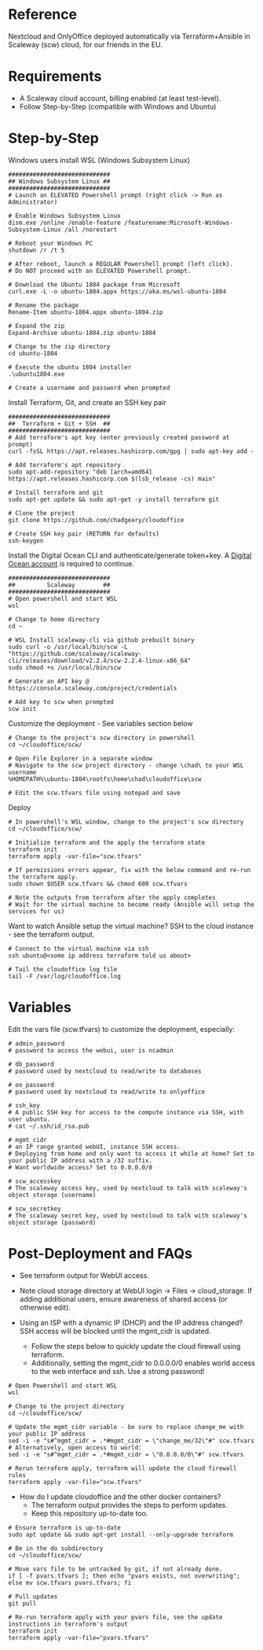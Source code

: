 # Reference
Nextcloud and OnlyOffice deployed automatically via Terraform+Ansible in Scaleway (scw) cloud, for our friends in the EU.

# Requirements
- A Scaleway cloud account, billing enabled (at least test-level).
- Follow Step-by-Step (compatible with Windows and Ubuntu)

# Step-by-Step
Windows users install WSL (Windows Subsystem Linux)
```
#############################
## Windows Subsystem Linux ##
#############################
# Launch an ELEVATED Powershell prompt (right click -> Run as Administrator)

# Enable Windows Subsystem Linux
dism.exe /online /enable-feature /featurename:Microsoft-Windows-Subsystem-Linux /all /norestart

# Reboot your Windows PC
shutdown /r /t 5

# After reboot, launch a REGULAR Powershell prompt (left click).
# Do NOT proceed with an ELEVATED Powershell prompt.

# Download the Ubuntu 1804 package from Microsoft
curl.exe -L -o ubuntu-1804.appx https://aka.ms/wsl-ubuntu-1804

# Rename the package
Rename-Item ubuntu-1804.appx ubuntu-1804.zip

# Expand the zip
Expand-Archive ubuntu-1804.zip ubuntu-1804

# Change to the zip directory
cd ubuntu-1804

# Execute the ubuntu 1804 installer
.\ubuntu1804.exe

# Create a username and password when prompted
```

Install Terraform, Git, and create an SSH key pair
```
#############################
##  Terraform + Git + SSH  ##
#############################
# Add terraform's apt key (enter previously created password at prompt)
curl -fsSL https://apt.releases.hashicorp.com/gpg | sudo apt-key add -

# Add terraform's apt repository
sudo apt-add-repository "deb [arch=amd64] https://apt.releases.hashicorp.com $(lsb_release -cs) main"

# Install terraform and git
sudo apt-get update && sudo apt-get -y install terraform git

# Clone the project
git clone https://github.com/chadgeary/cloudoffice

# Create SSH key pair (RETURN for defaults)
ssh-keygen
```

Install the Digital Ocean CLI and authenticate/generate token+key. A [Digital Ocean account](https://cloud.digitalocean.com/registrations/new) is required to continue.
```
#############################
##         Scaleway        ##
#############################
# Open powershell and start WSL
wsl

# Change to home directory
cd ~

# WSL Install scaleway-cli via github prebuilt binary
sudo curl -o /usr/local/bin/scw -L "https://github.com/scaleway/scaleway-cli/releases/download/v2.2.4/scw-2.2.4-linux-x86_64"
sudo chmod +x /usr/local/bin/scw

# Generate an API key @ https://console.scaleway.com/project/credentials

# Add key to scw when prompted
scw init
```

Customize the deployment - See variables section below
```
# Change to the project's scw directory in powershell
cd ~/cloudoffice/scw/

# Open File Explorer in a separate window
# Navigate to the scw project directory - change \chad\ to your WSL username
%HOMEPATH%\ubuntu-1804\rootfs\home\chad\cloudoffice\scw

# Edit the scw.tfvars file using notepad and save
```

Deploy
```
# In powershell's WSL window, change to the project's scw directory
cd ~/cloudoffice/scw/

# Initialize terraform and the apply the terraform state
terraform init
terraform apply -var-file="scw.tfvars"

# If permissions errors appear, fix with the below command and re-run the terraform apply.
sudo chown $USER scw.tfvars && chmod 600 scw.tfvars

# Note the outputs from terraform after the apply completes
# Wait for the virtual machine to become ready (Ansible will setup the services for us)
```

Want to watch Ansible setup the virtual machine? SSH to the cloud instance - see the terraform output.
```
# Connect to the virtual machine via ssh
ssh ubuntu@<some ip address terraform told us about>

# Tail the cloudoffice log file
tail -F /var/log/cloudoffice.log
```

# Variables
Edit the vars file (scw.tfvars) to customize the deployment, especially:

```
# admin_password
# password to access the webui, user is ncadmin

# db_password
# password used by nextcloud to read/write to databases

# oo_password
# password used by nextcloud to read/write to onlyoffice

# ssh_key
# A public SSH key for access to the compute instance via SSH, with user ubuntu.
# cat ~/.ssh/id_rsa.pub

# mgmt_cidr
# an IP range granted webUI, instance SSH access.
# Deploying from home and only want to access it while at home? Set to your public IP address with a /32 suffix.
# Want worldwide access? Set to 0.0.0.0/0

# scw_accesskey
# The scaleway access key, used by nextcloud to talk with scaleway's object storage (username)

# scw_secretkey
# The scaleway secret key, used by nextcloud to talk with scaleway's object storage (password)
```

# Post-Deployment and FAQs
- See terraform output for WebUI access.
- Note cloud storage directory at WebUI login -> Files -> cloud_storage. If adding additional users, ensure awareness of shared access (or otherwise edit).

- Using an ISP with a dynamic IP (DHCP) and the IP address changed? SSH access will be blocked until the mgmt_cidr is updated.
  - Follow the steps below to quickly update the cloud firewall using terraform.
  - Additionally, setting the mgmt_cidr to 0.0.0.0/0 enables world access to the web interface and ssh. Use a strong password!

```
# Open Powershell and start WSL
wsl

# Change to the project directory
cd ~/cloudoffice/scw/

# Update the mgmt_cidr variable - be sure to replace change_me with your public IP address
sed -i -e "s#^mgmt_cidr = .*#mgmt_cidr = \"change_me/32\"#" scw.tfvars
# Alternatively, open access to world:
sed -i -e "s#^mgmt_cidr = .*#mgmt_cidr = \"0.0.0.0/0\"#" scw.tfvars

# Rerun terraform apply, terraform will update the cloud firewall rules
terraform apply -var-file="scw.tfvars"
```

- How do I update cloudoffice and the other docker containers?
  - The terraform output provides the steps to perform updates.
  - Keep this repository up-to-date too.

```
# Ensure terraform is up-to-date
sudo apt update && sudo apt-get install --only-upgrade terraform

# Be in the do subdirectory
cd ~/cloudoffice/scw/

# Move vars file to be untracked by git, if not already done.
if [ -f pvars.tfvars ]; then echo "pvars exists, not overwriting"; else mv scw.tfvars pvars.tfvars; fi

# Pull updates
git pull

# Re-run terraform apply with your pvars file, see the update instructions in terraform's output
terraform init
terraform apply -var-file="pvars.tfvars"
```
